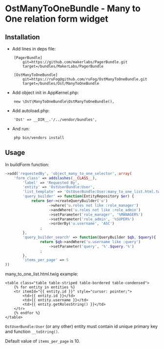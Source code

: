 OstManyToOneBundle - Many to One relation form widget
=====================================================

Installation
------------

* Add lines in deps file:
```
	[PagerBundle]
	    git=https://github.com/makerlabs/PagerBundle.git
	    target=/bundles/MakerLabs/PagerBundle

	[OstManyToOneBundle]
	    git=https://ruFog@github.com/ruFog/OstManyToOneBundle.git
	    target=/bundles/Ost/ManyToOneBundle
```
* Add object init in AppKernel.php:
```
	new \Ost\ManyToOneBundle\OstManyToOneBundle(),
```
* Add autoload.php:
```
	'Ost' => __DIR__.'/../vendor/bundles',
```
* And run:
```
	php bin/vendors install
```

Usage
-----

In buildForm function:
``` php
->add('requestedBy', 'object_many_to_one_selector', array(
	'form_class' => addslashes(__CLASS__),
        'label' => 'Requested By',
        'entity' => 'OstUserBundle:User',
        'list_template' => 'OstUserBundle:User:many_to_one_list.html.twig',
        'query_builder' => function(EntityRepository $er) {
        	return $er->createQueryBuilder('u')
                    ->where('u.roles not like :role_manager')
                    ->andWhere('u.roles not like :role_admin')
                    ->setParameter('role_manager', '%MANAGER%')
                    ->setParameter('role_admin', '%SUPER%')
                    ->orderBy('u.username', 'ASC')
                ;
        },
        'query_builder_search' => function(QueryBuilder $qb, $query){
                return $qb->andWhere('u.username like :query')
                    ->setParameter('query', '%'.$query.'%')
                ;
        },
        'items_per_page' => 5
))
```

many_to_one_list.html.twig example:
``` twig
<table class="table table-striped table-bordered table-condensed">
    {% for entity in entities %}
    <tr itemId="{{ entity.id }}" style="cursor: pointer;">
        <td>{{ entity.id }}</td>
        <td>{{ entity.username }}</td>
        <td>{{ entity.getRolesString() }}</td>
    </tr>
    {% endfor %}
</table>
```

``OstUserBundle:User`` (or any other) entity must contain id unique primary key and function ``__toString()``.

Default value of ``items_per_page`` is 10.
